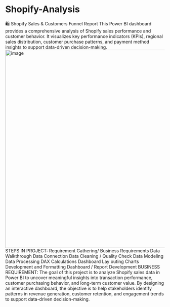 # Shopify-Analysis
🛍️ Shopify Sales &amp; Customers Funnel Report This Power BI dashboard provides a comprehensive analysis of Shopify sales performance and customer behavior. It visualizes key performance indicators (KPIs), regional sales distribution, customer purchase patterns, and payment method insights to support data-driven decision-making.
<img width="626" alt="image" src="https://github.com/user-attachments/assets/1e72537f-bada-4d2c-b86c-539309f37f9e" />
STEPS IN PROJECT:
Requirement Gathering/ Business Requirements
Data Walkthrough
Data Connection
Data Cleaning / Quality Check
Data Modeling
Data Processing
DAX Calculations
Dashboard Lay outing
Charts Development and Formatting
Dashboard / Report Development
BUSINESS REQUIREMENT:
The goal of this project is to analyze Shopify sales data in Power BI to uncover meaningful insights into transaction performance, customer purchasing behavior, and long-term customer value. By designing an interactive dashboard, the objective is to help stakeholders identify patterns in revenue generation, customer retention, and engagement trends to support data-driven decision-making.



